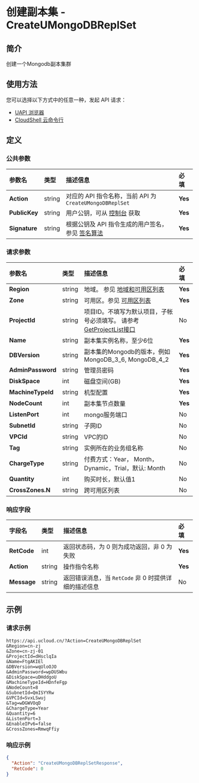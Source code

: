 # 创建副本集 - CreateUMongoDBReplSet

## 简介

创建一个Mongodb副本集群






## 使用方法

您可以选择以下方式中的任意一种，发起 API 请求：
- [UAPI 浏览器](https://console.ucloud.cn/uapi/detail?id=CreateUMongoDBReplSet)
- [CloudShell 云命令行](https://shell.ucloud.cn/)


## 定义

### 公共参数

| 参数名 | 类型 | 描述信息 | 必填 |
|:---|:---|:---|:---|
| **Action**     | string  | 对应的 API 指令名称，当前 API 为 `CreateUMongoDBReplSet`                        | **Yes** |
| **PublicKey**  | string  | 用户公钥，可从 [控制台](https://console.ucloud.cn/uapi/apikey) 获取                                             | **Yes** |
| **Signature**  | string  | 根据公钥及 API 指令生成的用户签名，参见 [签名算法](api/summary/signature.md)  | **Yes** |

### 请求参数

| 参数名 | 类型 | 描述信息 | 必填 |
|:---|:---|:---|:---|
| **Region** | string | 地域。 参见 [地域和可用区列表](https://docs.ucloud.cn/api/summary/regionlist) |**Yes**|
| **Zone** | string | 可用区。参见 [可用区列表](https://docs.ucloud.cn/api/summary/regionlist) |**Yes**|
| **ProjectId** | string | 项目ID。不填写为默认项目，子帐号必须填写。 请参考[GetProjectList接口](https://docs.ucloud.cn/api/summary/get_project_list) |No|
| **Name** | string | 副本集实例名称，至少6位 |**Yes**|
| **DBVersion** | string | 副本集的Mongodb的版本，例如MongoDB_3_6, MongoDB_4_2 |**Yes**|
| **AdminPassword** | string | 管理员密码 |**Yes**|
| **DiskSpace** | int | 磁盘空间(GB) |**Yes**|
| **MachineTypeId** | string | 机型配置 |**Yes**|
| **NodeCount** | int | 副本集节点数量 |**Yes**|
| **ListenPort** | int | mongo服务端口 |No|
| **SubnetId** | string | 子网ID |No|
| **VPCId** | string | VPC的ID |No|
| **Tag** | string | 实例所在的业务组名称 |No|
| **ChargeType** | string | 付费方式：Year， Month， Dynamic，Trial，默认: Month |No|
| **Quantity** | int | 购买时长，默认值1 |No|
| **CrossZones.N** | string | 跨可用区列表 |No|

### 响应字段

| 字段名 | 类型 | 描述信息 | 必填 |
|:---|:---|:---|:---|
| **RetCode** | int | 返回状态码，为 0 则为成功返回，非 0 为失败 |**Yes**|
| **Action** | string | 操作指令名称 |**Yes**|
| **Message** | string | 返回错误消息，当 `RetCode` 非 0 时提供详细的描述信息 |No|




## 示例

### 请求示例
    
```
https://api.ucloud.cn/?Action=CreateUMongoDBReplSet
&Region=cn-zj
&Zone=cn-zj-01
&ProjectId=dHsclqIa
&Name=FtgAKIEl
&DBVersion=wqUloOJO
&AdminPassword=wpDUSWbu
&DiskSpace=uDHddgoU
&MachineTypeId=HDnfeFgp
&NodeCount=8
&SubnetId=QmISYYRw
&VPCId=SvxLSwuj
&Tag=wDGWVOqD
&ChargeType=Year
&Quantity=6
&ListenPort=3
&EnableIPv6=false
&CrossZones=RmwqFfiy
```

### 响应示例
    
```json
{
  "Action": "CreateUMongoDBReplSetResponse",
  "RetCode": 0
}
```





